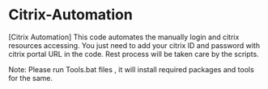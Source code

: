 # Citrix-Automation
[Citrix Automation] This code automates the manually login and citrix resources accessing. 
You just need to add your citrix ID and password with citrix portal URL in the code. 
Rest process will be taken care by the scripts.

Note: Please run Tools.bat files , it will install required packages and tools for the same.
